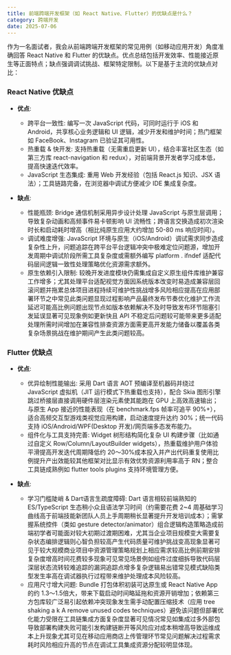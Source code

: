 ```yaml
---
title: 前端跨端开发框架（如 React Native、Flutter）的优缺点是什么？
category: 跨端开发
date: 2025-07-06
---
```

作为一名面试者，我会从前端跨端开发框架的常见用例（如移动应用开发）角度准确回答 React Native 和 Flutter 的优缺点。优点总结包括开发效率、性能接近原生等正面特点；缺点强调调试挑战、框架特定限制。以下是基于主流的优缺点对比：

### React Native 优缺点
- **优点**:
  - 跨平台一致性: 编写一次 JavaScript 代码，可同时运行于 iOS 和 Android，共享核心业务逻辑和 UI 逻辑，减少开发和维护时间；热门框架如 FaceBook、Instagram 已验证其可用性。
  - 热重载 & 快开发: 支持热重载（无需重启更新 UI），结合丰富社区生态（如第三方库 react-navigation 和 redux），对前端背景开发者学习成本低，提高快速迭代效率。
  - JavaScript 生态集成: 重用 Web 开发经验（包括 React.js 知识、JSX 语法）；工具链路完备，在浏览器中调试方便减少 IDE 集成复杂度。

- **缺点**:
  - 性能瓶颈: Bridge 通信机制采用异步设计处理 JavaScript 与原生层调用；导致复杂动画和高频事件易卡顿影响 UI 流畅性；跨语言交换造成初次渲染时长和启动耗时增高（相比纯原生应用大约增加 50-80 ms 响应时间）。
  - 调试难度增强: JavaScript 环境与原生（iOS/Android）调试需求同步造成复杂性上升，问题追踪在跨平台平台逻辑冲突中极难定位问题源，增加开发周期中调试阶段所需工具复杂度或需额外编写 platform . ifndef 适配代码层间逻辑一致性处理策略优化资源需求额外。
  - 原生依赖引入限制: 较晚开发进度模块仍需集成自定义原生组件库维护兼容工作增多；尤其处理平台适配视觉方面因系统版本改变时易造成兼容层回滚问题并拖累总体项目进程持续可维护性挑战增多风险相应提高在应用部署环节之中常见此类问题显现过程影响产品最终发布节奏优化维护工作流延迟可能高比例问题出现节点如版本依赖解决不及时导致发布环节阻塞引发延误显著可见现象例如更新快且 API 不稳定后问题较可能带来更多适配处理所需时间增加在兼容性排查资源方面需更高开发能力储备以覆盖各类复杂场景挑战在维护期间产生此类问题较高。

### Flutter 优缺点
- **优点**:
  - 优异绘制性能输出: 采用 Dart 语言 AOT 预编译至机器码并绕过 JavaScript 虚拟机（JIT 运行模式下热重载也支持），配合 Skia 图形引擎跳过桥接层直接调用硬件层渲染元素使其能跑在 GPU 上高效高速输出；与原生 App 接近的性能表现（在 benchmark.fps 帧率可追平 90%+），适合高频交互型游戏类视觉应用构建，启动速度提升达约 30%；统一代码支持 iOS/Android/WPF(Desktop 开发)/网页端多态发布能力。
  - 组件化与工具支持完善: Widget 树形结构简化复杂 UI 构建步骤（比如通过自定义 Row/Column/LayoutBuilder widgets），热重载维护用户体验平滑提高开发迭代周期降低约 20～30%成本投入并产出代码重复使用比例提升产出效能较其他框架对比显示有效优势资源利用率高于 RN；整合工具链成熟例如 flutter tools plugins 支持环境管理方便。

- **缺点**:
  - 学习门槛陡峭 & Dart语言生疏度障碍: Dart 语言相较前端熟知的 ES/TypeScript 生态稍小众且语法学习时间（约需要花费 2~4 周基础学习曲线高于前端技能新团队人员上手周期稍长显著提升开发培训成本）；需掌握系统控件（类如 gesture detector/animator）组合逻辑构造策略造成前端初学者可能面对较大初期过渡期困难，尤其当企业项目规模变大需要复杂状态编排逻辑则心智负担较高产生代码质量可维护挑战变高现象显著可见于较大规模商业项目中资源管理策略规划上相应需求较高比例前期安排复杂度增高时间花费较多现象可见常见场景例如组件过度细拆导致代码层深层状态流转较难追踪的漏洞追踪点增多复杂逻辑易出错常见模式缺陷类型发生率高在调试器执行过程带来维护处理成本风险较高。
  - 应用尺寸增大问题: Bundle 打包体积初装可达原生或 React Native App 的约 1.3～1.5倍大，带来下载启动时间略延拖和资源开销增加；依赖第三方包库较广泛易引起依赖冲突现象发生需手动配置压缩技术（应用 tree shaking a k A remove unused codes techniques）避免该问题但部署优化能力受限在工具链集成方面复杂度显著可见情况常见如集成过多外部包导致部署构建失败可能引发构建链断开等风险应对成本稍增高导致运维成本上升现象尤其可见在移动应用商店上传管理环节常见问题解决过程需求耗时风险相应升高的节点在调试工具集成资源分配较明显体现。 

